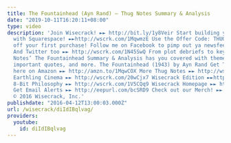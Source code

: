 ```yaml
---
title: The Fountainhead (Ayn Rand) – Thug Notes Summary & Analysis
date: "2019-10-11T16:20:11+08:00"
type: video
description: 'Join Wisecrack! ►► http://bit.ly/1y8Veir Start building your website
  with Squarespace! ►►http://wscrk.com/1MqwmzE Use the Offer Code: THUGNOTES for 10%
  off your first purchase! Follow me on Facebook to pimp out ya newsfeed! ►► http://wscrk.com/22WKGom
  And Twitter too ►► http://wscrk.com/1N45SwQ From plot debriefs to key motifs, Thug
  Notes’ The Fountainhead Summary & Analysis has you covered with themes, symbols,
  important quotes, and more. The Fountainhead (1943) by Ayn Rand Get The Fountainhead
  here on Amazon ►► http://amzn.to/1MqwCOX More Thug Notes ►► http://wscrk.com/1MOYCvM
  Earthling Cinema ►► http://wscrk.com/20wCjx7 Wisecrack Edition ►►http://wscrk.com/1RAXn3g
  8-Bit Philosophy ►► http://wscrk.com/1V5CQq9 Wisecrack Homepage ►► http://www.wisecrack.co
  Get Email Alerts ►► http://eepurl.com/bcSRD9 Check out our Merch! ►► http://www.wisecrack.co/store
  © 2016 Wisecrack, Inc.'
publishdate: "2016-04-12T13:00:03.000Z"
url: /wisecrack/diIdIBqlvag/
providers:
  youtube:
    id: diIdIBqlvag
---
```

